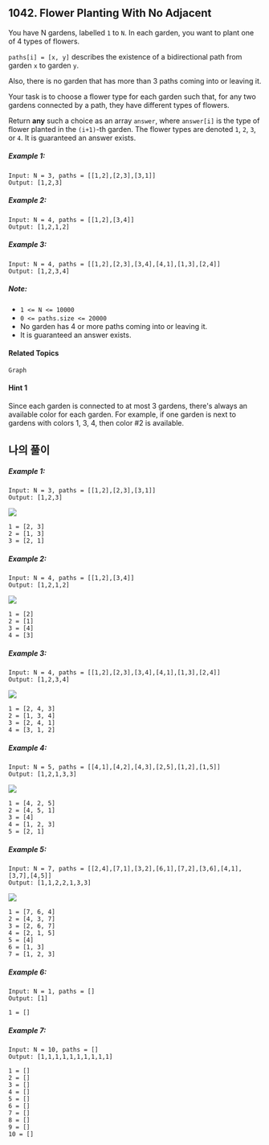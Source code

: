 ## 1042. Flower Planting With No Adjacent

You have N gardens, labelled `1` to `N`.  In each garden, you want to plant one of 4 types of flowers.

`paths[i] = [x, y]` describes the existence of a bidirectional path from garden `x` to garden `y`.

Also, there is no garden that has more than 3 paths coming into or leaving it.

Your task is to choose a flower type for each garden such that, for any two gardens connected by a path, they have different types of flowers.

Return **any** such a choice as an array `answer`, where `answer[i]` is the type of flower planted in the `(i+1)`-th garden.  The flower types are denoted `1`, `2`, `3`, or `4`.  It is guaranteed an answer exists.

##### Example 1:

```
Input: N = 3, paths = [[1,2],[2,3],[3,1]]
Output: [1,2,3]
```

##### Example 2:

```
Input: N = 4, paths = [[1,2],[3,4]]
Output: [1,2,1,2]
```

##### Example 3:

```
Input: N = 4, paths = [[1,2],[2,3],[3,4],[4,1],[1,3],[2,4]]
Output: [1,2,3,4]
```

##### Note:

* `1 <= N <= 10000`
* `0 <= paths.size <= 20000`
* No garden has 4 or more paths coming into or leaving it.
* It is guaranteed an answer exists.

#### Related Topics

`Graph`

#### Hint 1

Since each garden is connected to at most 3 gardens, there's always an available color for each garden. For example, if one garden is next to gardens with colors 1, 3, 4, then color #2 is available.

## 나의 풀이

##### Example 1:

```
Input: N = 3, paths = [[1,2],[2,3],[3,1]]
Output: [1,2,3]
```

![](https://i.imgur.com/4b1jNgB.png)

```
1 = [2, 3]
2 = [1, 3]
3 = [2, 1]
```

##### Example 2:

```
Input: N = 4, paths = [[1,2],[3,4]]
Output: [1,2,1,2]
```

![](https://i.imgur.com/phzv6We.png)

```
1 = [2]
2 = [1]
3 = [4]
4 = [3]
```

##### Example 3:

```
Input: N = 4, paths = [[1,2],[2,3],[3,4],[4,1],[1,3],[2,4]]
Output: [1,2,3,4]
```

![](https://i.imgur.com/hLwYPeB.png)

```
1 = [2, 4, 3]
2 = [1, 3, 4]
3 = [2, 4, 1]
4 = [3, 1, 2]
```

##### Example 4:

```
Input: N = 5, paths = [[4,1],[4,2],[4,3],[2,5],[1,2],[1,5]]
Output: [1,2,1,3,3]
```

![](https://i.imgur.com/sT94Wpq.png)

```
1 = [4, 2, 5]
2 = [4, 5, 1]
3 = [4]
4 = [1, 2, 3]
5 = [2, 1]
```

##### Example 5:

```
Input: N = 7, paths = [[2,4],[7,1],[3,2],[6,1],[7,2],[3,6],[4,1],[3,7],[4,5]]
Output: [1,1,2,2,1,3,3]
```

![](https://i.imgur.com/y60bJzo.png)

```
1 = [7, 6, 4]
2 = [4, 3, 7]
3 = [2, 6, 7]
4 = [2, 1, 5]
5 = [4]
6 = [1, 3]
7 = [1, 2, 3]
```

##### Example 6:

```
Input: N = 1, paths = []
Output: [1]
```

```
1 = []
```

##### Example 7:

```
Input: N = 10, paths = []
Output: [1,1,1,1,1,1,1,1,1,1]
```

```
1 = []
2 = []
3 = []
4 = []
5 = []
6 = []
7 = []
8 = []
9 = []
10 = []
```
